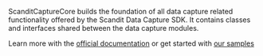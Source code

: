 ScanditCaptureCore builds the foundation of all data capture related functionality offered by the Scandit Data Capture SDK. It contains classes and interfaces shared between the data capture modules.

Learn more with the [official documentation](https://docs.scandit.com/) or get started with [our samples](https://github.com/Scandit/datacapture-react-native-samples)
